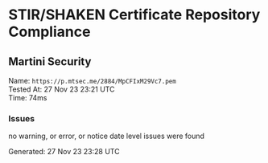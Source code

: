 # STIR/SHAKEN Certificate Repository Compliance

## Martini Security

Name: `https://p.mtsec.me/2884/MpCFIxM29Vc7.pem`\
Tested At: 27 Nov 23 23:21 UTC\
Time: 74ms

### Issues

no warning, or error, or notice date level issues were found

Generated: 27 Nov 23 23:28 UTC